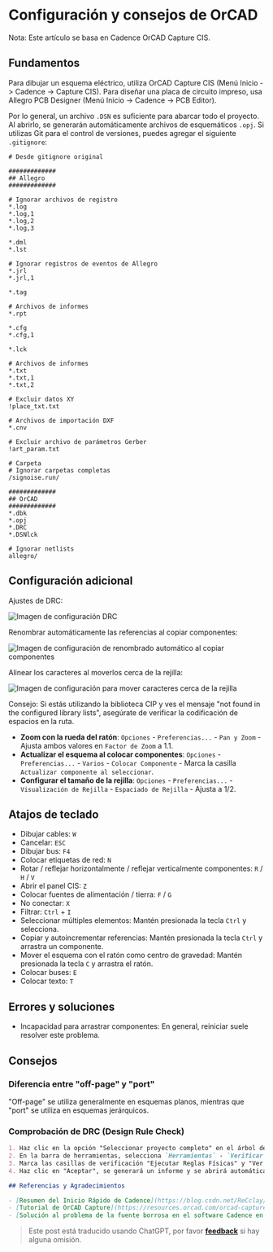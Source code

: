 # Configuración y consejos de OrCAD

Nota: Este artículo se basa en Cadence OrCAD Capture CIS.

## Fundamentos

Para dibujar un esquema eléctrico, utiliza OrCAD Capture CIS (Menú Inicio -> Cadence -> Capture CIS). Para diseñar una placa de circuito impreso, usa Allegro PCB Designer (Menú Inicio -> Cadence -> PCB Editor).

Por lo general, un archivo `.DSN` es suficiente para abarcar todo el proyecto. Al abrirlo, se generarán automáticamente archivos de esquemáticos `.opj`. Si utilizas Git para el control de versiones, puedes agregar el siguiente `.gitignore`:

```gitignore
# Desde gitignore original

#############
## Allegro
#############

# Ignorar archivos de registro
*.log
*.log,1
*.log,2
*.log,3

*.dml
*.lst

# Ignorar registros de eventos de Allegro
*.jrl
*.jrl,1

*.tag

# Archivos de informes
*.rpt

*.cfg
*.cfg,1

*.lck

# Archivos de informes
*.txt
*.txt,1
*.txt,2

# Excluir datos XY
!place_txt.txt

# Archivos de importación DXF
*.cnv

# Excluir archivo de parámetros Gerber
!art_param.txt

# Carpeta
# Ignorar carpetas completas
/signoise.run/ 

#############
## OrCAD
#############
*.dbk
*.opj
*.DRC
*.DSNlck

# Ignorar netlists
allegro/ 
```

## Configuración adicional

Ajustes de DRC:

![Imagen de configuración DRC](https://img.wiki-power.com/d/wiki-media/img/20210810134720.png)

Renombrar automáticamente las referencias al copiar componentes:

![Imagen de configuración de renombrado automático al copiar componentes](https://img.wiki-power.com/d/wiki-media/img/20210810134747.png)

Alinear los caracteres al moverlos cerca de la rejilla:

![Imagen de configuración para mover caracteres cerca de la rejilla](https://img.wiki-power.com/d/wiki-media/img/20210810134758.png)

Consejo: Si estás utilizando la biblioteca CIP y ves el mensaje "not found in the configured library lists", asegúrate de verificar la codificación de espacios en la ruta.

- **Zoom con la rueda del ratón**: `Opciones` - `Preferencias...` - `Pan y Zoom` - Ajusta ambos valores en `Factor de Zoom` a 1.1.
- **Actualizar el esquema al colocar componentes**: `Opciones` - `Preferencias...` - `Varios` - `Colocar Componente` - Marca la casilla `Actualizar componente al seleccionar`.
- **Configurar el tamaño de la rejilla**: `Opciones` - `Preferencias...` - `Visualización de Rejilla` - `Espaciado de Rejilla` - Ajusta a 1/2.

## Atajos de teclado

- Dibujar cables: `W`
- Cancelar: `ESC`
- Dibujar bus: `F4`
- Colocar etiquetas de red: `N`
- Rotar / reflejar horizontalmente / reflejar verticalmente componentes: `R` / `H` / `V`
- Abrir el panel CIS: `Z`
- Colocar fuentes de alimentación / tierra: `F` / `G`
- No conectar: `X`
- Filtrar: `Ctrl` + `I`
- Seleccionar múltiples elementos: Mantén presionada la tecla `Ctrl` y selecciona.
- Copiar y autoincrementar referencias: Mantén presionada la tecla `Ctrl` y arrastra un componente.
- Mover el esquema con el ratón como centro de gravedad: Mantén presionada la tecla `C` y arrastra el ratón.
- Colocar buses: `E`
- Colocar texto: `T`

## Errores y soluciones

- Incapacidad para arrastrar componentes: En general, reiniciar suele resolver este problema.

## Consejos

### Diferencia entre "off-page" y "port"

"Off-page" se utiliza generalmente en esquemas planos, mientras que "port" se utiliza en esquemas jerárquicos.

### Comprobación de DRC (Design Rule Check)

```markdown
1. Haz clic en la opción "Seleccionar proyecto completo" en el árbol de archivos.
2. En la barra de herramientas, selecciona `Herramientas` - `Verificar Reglas de Diseño...`
3. Marca las casillas de verificación "Ejecutar Reglas Físicas" y "Ver Resultados".
4. Haz clic en "Aceptar", se generará un informe y se abrirá automáticamente.

## Referencias y Agradecimientos

- [Resumen del Inicio Rápido de Cadence](https://blog.csdn.net/ReCclay/article/details/101225359)
- [Tutorial de OrCAD Capture](https://resources.orcad.com/orcad-capture-tutorials)
- [Solución al problema de la fuente borrosa en el software Cadence en pantallas de alta resolución](https://blog.csdn.net/qq_34338527/article/details/108846792)
```

> Este post está traducido usando ChatGPT, por favor [**feedback**](https://github.com/linyuxuanlin/Wiki_MkDocs/issues/new) si hay alguna omisión.